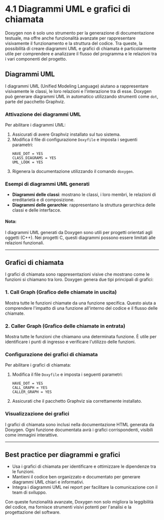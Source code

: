 # 4.1 Diagrammi UML e grafici di chiamata

Doxygen non è solo uno strumento per la generazione di documentazione testuale, ma offre anche funzionalità avanzate per rappresentare visivamente il funzionamento e la struttura del codice. Tra queste, la possibilità di creare diagrammi UML e grafici di chiamata è particolarmente utile per comprendere e analizzare il flusso del programma e le relazioni tra i vari componenti del progetto.

## Diagrammi UML

I diagrammi UML (Unified Modeling Language) aiutano a rappresentare visivamente le classi, le loro relazioni e l'interazione tra di esse. Doxygen può generare diagrammi UML in automatico utilizzando strumenti come `dot`, parte del pacchetto Graphviz.

### Attivazione dei diagrammi UML
Per abilitare i diagrammi UML:
1. Assicurati di avere Graphviz installato sul tuo sistema.
2. Modifica il file di configurazione `Doxyfile` e imposta i seguenti parametri:
   ```
   HAVE_DOT = YES
   CLASS_DIAGRAMS = YES
   UML_LOOK = YES
   ```
3. Rigenera la documentazione utilizzando il comando `doxygen`.

### Esempi di diagrammi UML generati
- **Diagrammi delle classi**: mostrano le classi, i loro membri, le relazioni di ereditarietà e di composizione.
- **Diagrammi delle gerarchie**: rappresentano la struttura gerarchica delle classi e delle interfacce.

#### Nota:
I diagrammi UML generati da Doxygen sono utili per progetti orientati agli oggetti (C++). Nei progetti C, questi diagrammi possono essere limitati alle relazioni funzionali.

---

## Grafici di chiamata

I grafici di chiamata sono rappresentazioni visive che mostrano come le funzioni si chiamano tra loro. Doxygen genera due tipi principali di grafici:

### 1. **Call Graph** (Grafico delle chiamate in uscita)
Mostra tutte le funzioni chiamate da una funzione specifica. Questo aiuta a comprendere l'impatto di una funzione all'interno del codice e il flusso delle chiamate.

### 2. **Caller Graph** (Grafico delle chiamate in entrata)
Mostra tutte le funzioni che chiamano una determinata funzione. È utile per identificare i punti di ingresso e verificare l'utilizzo delle funzioni.

### Configurazione dei grafici di chiamata
Per abilitare i grafici di chiamata:
1. Modifica il file `Doxyfile` e imposta i seguenti parametri:
   ```
   HAVE_DOT = YES
   CALL_GRAPH = YES
   CALLER_GRAPH = YES
   ```
2. Assicurati che il pacchetto Graphviz sia correttamente installato.

### Visualizzazione dei grafici
I grafici di chiamata sono inclusi nella documentazione HTML generata da Doxygen. Ogni funzione documentata avrà i grafici corrispondenti, visibili come immagini interattive.

---

## Best practice per diagrammi e grafici
- Usa i grafici di chiamata per identificare e ottimizzare le dipendenze tra le funzioni.
- Mantieni il codice ben organizzato e documentato per generare diagrammi UML chiari e informativi.
- Integra i diagrammi UML nei report per facilitare la comunicazione con il team di sviluppo.

Con queste funzionalità avanzate, Doxygen non solo migliora la leggibilità del codice, ma fornisce strumenti visivi potenti per l'analisi e la progettazione del software.

